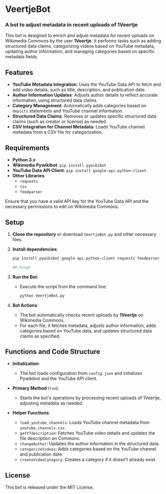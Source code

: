 # VeertjeBot

### A bot to adjust metadata in recent uploads of 1Veertje

This bot is designed to enrich and adjust metadata for recent uploads on Wikimedia Commons by the user **1Veertje**. It performs tasks such as adding structured data claims, categorizing videos based on YouTube metadata, updating author information, and managing categories based on specific metadata fields.

## Features

- **YouTube Metadata Integration**: Uses the YouTube Data API to fetch and add video details, such as title, description, and publication date.
- **Author Information Updates**: Adjusts author details to reflect accurate information, using structured data claims.
- **Category Management**: Automatically adds categories based on `depicts` statements and YouTube channel information.
- **Structured Data Claims**: Removes or updates specific structured data claims (such as creator or license) as needed.
- **CSV Integration for Channel Metadata**: Loads YouTube channel metadata from a CSV file for categorization.

## Requirements

- **Python 3.x**
- **Wikimedia Pywikibot**: `pip install pywikibot`
- **YouTube Data API Client**: `pip install google-api-python-client`
- **Other Libraries**:
  - `requests`
  - `csv`
  - `feedparser`

Ensure that you have a valid API key for the YouTube Data API and the necessary permissions to edit on Wikimedia Commons.

## Setup

1. **Clone the repository** or download `VeertjeBot.py` and other necessary files.
   
2. **Install dependencies**:
   ```bash
   pip install pywikibot google-api-python-client requests feedparser

   ## Usage

1. **Run the Bot**:
   - Execute the script from the command line:
     ```bash
     python VeertjeBot.py
     ```

2. **Bot Actions**:
   - The bot automatically checks recent uploads by **1Veertje** on Wikimedia Commons.
   - For each file, it fetches metadata, adjusts author information, adds categories based on YouTube data, and updates structured data claims as specified.

## Functions and Code Structure

- **Initialization**:
  - The bot loads configuration from `config.json` and initializes Pywikibot and the YouTube API client.
  
- **Primary Method** (`run`):
  - Starts the bot's operations by processing recent uploads of 1Veertje, adjusting metadata as needed.

- **Helper Functions**:
  - `load_youtube_channels`: Loads YouTube channel metadata from `youtube_channels.csv`.
  - `getYTdescription`: Fetches YouTube video details and updates the file description on Commons.
  - `changeAuthor`: Updates the author information in the structured data.
  - `categorizeVideos`: Adds categories based on the YouTube channel and publication date.
  - `createVideoCategory`: Creates a category if it doesn’t already exist.

## License

This bot is released under the MIT License.
